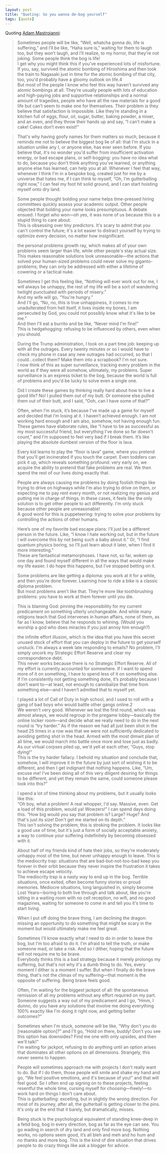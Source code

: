 ```yaml
---
layout: post
title: "Quoting: So you wanna de-bog yourself"
tags: [quote]
---
```


Quoting [Adam Mastroianni](https://www.experimental-history.com/p/so-you-wanna-de-bog-yourself):

> Sometimes people will be like, “Well, whatcha gonna do, life is suffering,” and I’ll be like, “Haha sure is,” waiting for them to laugh too, but they won’t laugh, and I’ll realize, to my horror, that they’re not joking. Some people think the bog is life!<br>I get why you might think this if you’ve experienced lots of misfortune. If you, say, survived the atomic bombing of Hiroshima and then took the train to Nagasaki just in time for the atomic bombing of that city, too, you'd probably have a gloomy outlook on life.4<br>But most of the people I know who feel this way haven’t survived any atomic bombings at all. They’re usually people with lots of education and high-paying jobs and supportive relationships and a normal amount of tragedies, people who have all the raw materials for a good life but can’t seem to make one for themselves. Their problem is they believe that satisfaction is impossible. Like they’re standing in a kitchen full of eggs, flour, oil, sugar, butter, baking powder, a mixer, and an oven, and they throw their hands up and say, “I can’t make a cake! Cakes don’t even exist!”

> That's why having goofy names for them matters so much, because it reminds me not to believe the biggest bog lie of all: that I'm stuck in a situation unlike any I, or anyone else, has ever seen before. If you believe that, it's no wonder you'd suffer from insufficient activation energy, or bad escape plans, or self-bogging: you have no idea what to do, because you don't think anything you've learned, or anything anyone else has learned, can help you at all. Whenever I feel that way, whenever I think I'm in a bespoke bog, created just for me by a universe that hates me, if I can think to myself, “Oh, I'm gutterballing right now,” I can feel my foot hit solid ground, and I can start hoisting myself onto dry land.

> Some people thought bolding your name helps time-pressed hiring committees quickly assess your academic output. Other people objected that bolding your name looks presumptuous. A debate ensued. I forget who won—oh yes, it was none of us because this is a stupid thing to care about.<br>This is obsessing over tiny predictors. It's scary to admit that you can't control the future; it's a lot easier to distract yourself by trying to optimize every decision, no matter how insignificant.

> the personal problems growth ray, which makes all of your own problems seem larger than life, while other people's stay actual size. This makes reasonable solutions look unreasonable—the actions that solved your human-sized problems could never solve my giganto-problems; they can only be addressed with either a lifetime of cowering or a tactical nuke.

> Sometimes I get this feeling like, “Nothing will ever work out for me, I will always be unhappy, the rest of my life will be a sort of wandering twilight punctuated with periods of misery.”<br>And my wife will go, “You're hungry.”<br>And I'll go, “No, no, this is true unhappiness, it comes to me unadulterated from hell itself, it lives inside my bones, I am persecuted by God, you could not possibly know what it's like to be me.”<br>And then I'll eat a burrito and be like, “Never mind I'm fine!”<br>This is hedgehogging: refusing to be influenced by others, even when you should.

> During the Trump administration, I took on a part time job: keeping up with all the outrages. Every twenty minutes or so I would have to check my phone in case any new outrages had occurred, so that I could...collect them? Make them into a scrapbook? I'm not sure.<br>I now think of this as super surveillance, tracking every problem in the world as if they were all somehow, ultimately, my problems. Super surveillance is an express ticket to the bog, because the world is full of problems and you'd be lucky to solve even a single one.

> Did I create these games by thinking really hard about how to live a good life? No! I pulled them out of my butt. Or someone else pulled them out of their butt, and I said, “Ooh, can I have some of that?”

> Often, when I’m stuck, it’s because I've made up a game for myself and decided that I’m losing at it. I haven’t achieved enough. I am not working hard enough and I am also, somehow, not having enough fun. These games have elaborate rules, like “I have to be as successful as my most successful friend, but everything I've done so far doesn't count,” and I’m supposed to feel very bad if I break them. It’s like playing the absolute dumbest version of the floor is lava.

> Every kid learns to play the “floor is lava” game, where you pretend that you'll get incinerated if you touch the carpet. Even toddlers can pick it up, which reveals something profound: very early on, we acquire the ability to pretend that fake problems are real. We then spend the rest of our lives doing exactly that.

> People are always causing me problems by doing foolish things like trying to drive on highways while I'm also trying to drive on them, or expecting me to pay rent every month, or not realizing my genius and putting me in charge of things. In these cases, it feels like the only solution is to get other people to act differently. I'm only stuck because other people are unreasonable!<br>A good word for this is puppeteering: trying to solve your problems by controlling the actions of other humans.

> Here’s one of my favorite bad escape plans: I’ll just be a different person in the future. Like, “I know I hate working out, but in the future I will overcome this by not being such a baby about it.” Or, “I find quantum physics boring, so I’ll just learn about it later, when I find it more interesting.”<br>These are fantastical metamorphoses. I have not, so far, woken up one day and found myself different in all the ways that would make my life easier. I do hope this happens, but I’ve stopped betting on it.

> Some problems are like getting a diploma: you work at it for a while, and then you're done forever. Learning how to ride a bike is a classic diploma problem.<br>But most problems aren’t like that. They’re more like toothbrushing problems: you have to work at them forever until you die.

> This is blaming God: pinning the responsibility for my current predicament on something utterly unchangeable. And while many religions teach that God intervenes in human affairs, none of them, as far as I know, believe that he responds to whining. (Would you worship a god who does miracles if you just annoy him enough?)

> the infinite effort illusion, which is the idea that you have this secret unused stock of effort that you can deploy in the future to get yourself unstuck. I'm always a week late responding to emails? No problem, I'll simply uncork my Strategic Effort Reserve and clear my correspondence debt.<br>This never works because there is no Strategic Effort Reserve. All of my effort is currently accounted for somewhere. If I want to spend more of it on something, I have to spend less of it on something else. If I’m consistently not getting something done, it’s probably because I don’t want to—at least, not enough to cannibalize that time from something else—and I haven’t admitted that to myself yet.

> I played a lot of Call of Duty in high school, and I used to roll with a gang of bad boys who would battle other gangs online.2<br>We weren't very good. Whenever we lost the first round, which was almost always, we would regroup in the pregame lobby—basically the online locker room—and decide what we really need to do in the next round is “try harder.” As if the reason we had all just been shot in the head 25 times in a row was that we were not sufficiently dedicated to avoiding getting shot in the head. Armed with the most dimwit plan of all time, we would march into battle once more and lose just as badly. As our virtual corpses piled up, we'd yell at each other, “Guys, stop dying!”<br>This is the try harder fallacy. I behold my situation and conclude that, somehow, I will improve it in the future by just sort of wishing it to be different, and then I get indignant that nothing happens. Like, “Um, excuse me! I've been doing all of this very diligent desiring for things to be different, and yet they remain the same, could someone please look into this?”

> I spend a lot of time thinking about my problems, but it usually looks like this:<br>“Oh boy, what a problem! A real whopper, I'd say. Massive, even. Get a load of this problem, would ya! Wowzers!” I can spend days doing this. “How big would you say that problem is? Large? Huge? And that's just its size! Don't get me started on its depth.”<br>This isn't solving the problem; this is stroking the problem. It looks like a good use of time, but it's just a form of socially acceptable anxiety, a way to continue your suffering indefinitely by becoming obsessed with it.

> About half of my friends kind of hate their jobs, so they're moderately unhappy most of the time, but never unhappy enough to leave. This is the mediocrity trap: situations that are bad-but-not-too-bad keep you forever in their orbit because they never inspire the frustration it takes to achieve escape velocity.<br>The mediocrity trap is a nasty way to end up in the bog. Terrible situations, once exited, often become funny stories or proud memories. Mediocre situations, long languished in, simply become Lost Years—boring to both live through and talk about, like you're sitting in a waiting room with no cell reception, no wifi, and no good magazines, waiting for someone to come in and tell you it's time to start living.

> When I put off doing the brave thing, I am declining the dragon: missing an opportunity to do something that might be scary in the moment but would ultimately make me feel great.

> Sometimes I'll know exactly what I need to do in order to leave the bog, but I'm too afraid to do it. I'm afraid to tell the truth, or make someone mad, or take a risk. And so I dither, hoping that the future will not require me to be brave.<br>Everybody thinks this is a bad strategy because it merely prolongs my suffering, but that's not why it's a dumb thing to do. Yes, every moment I dither is a moment I suffer. But when I finally do the brave thing, that's not the climax of my suffering—that moment is the opposite of suffering. Being brave feels good.

> Often, I'm waiting for the biggest jackpot of all: the spontaneous remission of all my problems without any effort required on my part. Someone suggests a way out of my predicament and I go, “Hmm, I dunno, do you have any solutions that involve me doing everything 100% exactly like I'm doing it right now, and getting better outcomes?”

> Sometimes when I'm stuck, someone will be like, “Why don't you do [reasonable option]?” and I'll go, “Hold on there, buddy! Don't you see this option has downsides? Find me one with only upsides, and then we'll talk!”<br>I'm waiting for jackpot, refusing to do anything until an option arises that dominates all other options on all dimensions. Strangely, this never seems to happen.

> People will sometimes approach me with projects I don't really want to do. But if I do them, those people will smile and shake my hand and go, “We feel positive emotions, and it's because of you!” and that will feel good. So I often end up signing on to these projects, feeling resentful the whole time, cursing myself for choosing—freely!—to work hard on things I don't care about.<br>This is gutterballing: excelling, but in slightly the wrong direction. For most of its journey, after all, the gutterball is getting closer to the pins. It's only at the end that it barely, but dramatically, misses.

> Being stuck is the psychological equivalent of standing knee-deep in a fetid bog, bog in every direction, bog as far as the eye can see. You go wading in search of dry land and only find more bog. Nothing works, no options seem good, it’s all bleh and meh and ho hum and no thanks and more bog. This is the kind of dire situation that drives people to do crazy things like ask a blogger for advice.
